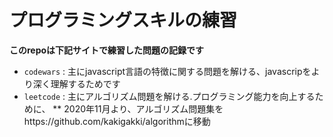 # プログラミングスキルの練習

**このrepoは下記サイトで練習した問題の記録です**

- `codewars` : 主にjavascript言語の特徴に関する問題を解ける、javascripをより深く理解するためです
- `leetcode` : 主にアルゴリズム問題を解ける.プログラミング能力を向上するために、
** 2020年11月より、アルゴリズム問題集をhttps://github.com/kakigakki/algorithmに移動

